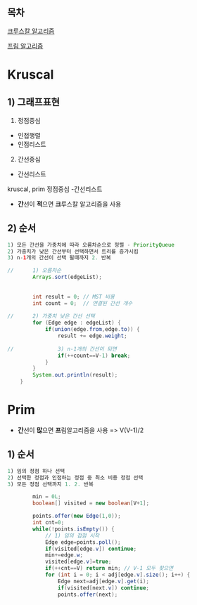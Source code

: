 ## 목차

[크루스칼 알고리즘](#kruscal)

[프림 알고리즘](#prim)

# Kruscal

## 1) 그래프표현

1) 정점중심

- 인접행렬
- 인접리스트

2) 간선중심

- 간선리스트

kruscal, prim 정점중심 -간선리스트 

- **간**선이 **적**으면 **크**루스칼 알고리즘을 사용

## 2) 순서

```java
1) 모든 간선을 가중치에 따라 오름차순으로 정렬 - PriorityQueue
2) 가중치가 낮은 간선부터 선택하면서 트리를 증가시킴
3) n-1개의 간선이 선택 될때까지 2. 반복
```

```java
//		1) 오름차순
		Arrays.sort(edgeList);
	
		
		int result = 0; // MST 비용
		int count = 0;  // 연결된 간선 개수
		
//		2) 가중치 낮은 간선 선택
		for (Edge edge : edgeList) {
			if(union(edge.from,edge.to)) {
				result += edge.weight;
				
//				3) n-1개의 간선이 되면
				if(++count==V-1) break;
			}
		}
		System.out.println(result);
	}
```



# Prim

- **간**선이 **많**으면 **프**림알고리즘을 사용 => V(V-1)/2 

## 1) 순서

```java
1) 임의 정점 하나 선택
2) 선택한 정점과 인접하는 정점 중 최소 비용 정점 선택
3) 모든 정점 선택까지 1. 2. 반복
```

```java
		min = 0L;
		boolean[] visited = new boolean[V+1];   

		points.offer(new Edge(1,0)); 
		int cnt=0;
		while(!points.isEmpty()) {
            // 1) 임의 접점 시작
			Edge edge=points.poll();
			if(visited[edge.v]) continue;
			min+=edge.w;
			visited[edge.v]=true;
			if(++cnt==V) return min; // V-1 모두 찾으면
			for (int i = 0; i < adj[edge.v].size(); i++) {
				Edge next=adj[edge.v].get(i);
				if(visited[next.v]) continue;
				points.offer(next);
```

